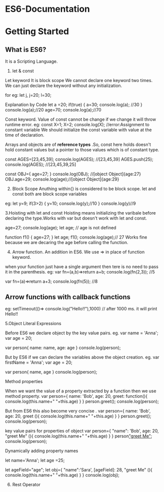 # ES6-Documentation

<h1> Getting Started</h1>

<h2>What is ES6?</h2>
It is a Scripting Language.

1. let & const

Let keyword
It is block scope
We cannot declare one keyword two times.
We can just declare the keyword without any initialization.

for eg: 
let j,
j=20;
l=30;

Explanation by Code 
let a =20;
if(true)
{
a=30;
console.log(a); //30
}
console.log(a);//20
age=70;
console.log(a);//70


Const keyword.
Value of const cannot be change if we change it will throw runtime error.
eg: const X=1;
X=2; 
console.log(X); //error:Assignment to constant variable
We should initialize the const variable with value at the time of declaration.


Arrays and objects are of **reference types** .So, const here holds doesn't hold constant values but a pointer to those values which is of constant type.

const AGES=[23,45,39];
console.log(AGES); //[23,45,39]
AGES.push(25);
console.log(AGES); //[23,45,39,25]

const OBJ={
age=27;
}
console.log(OBJ); //[object Object]{age:27}
OBJ.age=29;
console.log(age);//[object Object]{age:29}

2. Block Scope
Anuthing within{} is considered to be block scope. 
let and const both are block scope variables

eg:
let y=9;
if(3>2)
{
y=10;
console.log(y);//10
}
console.log(y)//9

3.Hoisting with let and const 
Hoisting means initializing the varibale before declaring the type.Works with var but doesn't work with let and const.

age=27;
console.log(age);
let age; // age is not defined

function f1()
{
age=27;
}
let age;
f1();
console.log(age);// 27
Works fine because we are decaring the age before calling the function.


4. Arrow function.
An addition in ES6.
We use => in place of function keyword.

when your function just have a single argument then tere is no need to pass it in the parenthesis.
eg:
var fn=(a,b)=>return a+b;
console.log(fn(2,3)); //5

var fn=(a)=>return a+3;
console.log(fn(5)); //8

<h2>Arrow functions with callback functions</h2>
eg:
setTimeout(()=> console.log("Hello!!"),1000) // after 1000 ms. it will print Hello!!

5.Object Literal Expressions

Before ES6 we declare object by the key value pairs. eg.
var name = 'Anna';
var age = 20;

var person{
    name: name,
    age: age
}
console.log(person);

But by ES6 if we can declare the variables above the object creation. eg.
var firstName = 'Anna';
var age = 20;

var person{
    name,
    age
}
console.log(person);

Method properties

When we want the value of a property extracted by a function then we use method property.
var person={
    name: 'Bob',
    age: 20,
   greet: function(){
        console.log(this.name+" "+this.age)
    }
}
person.greet();
console.log(person);

But from ES6 this also become very concise .
var person={
    name: 'Bob',
    age: 20,
    greet (){
          console.log(this.name+" "+this.age)
    }
}
person.greet();
console.log(person);


key value pairs for properties of object
var person={
    "name": 'Bob',
    age: 20,
    "greet Me" (){
          console.log(this.name+" "+this.age)
    }
}
person["greet Me"]();
console.log(person);


Dynamically adding property names

let name='Anna';
let age =25;

let ageField="age";
let obj={
"name":'Sara',
[ageField]: 28,
    "greet Me" (){
          console.log(this.name+" "+this.age)
    }
}
console.log(obj);

6. Rest Operator





